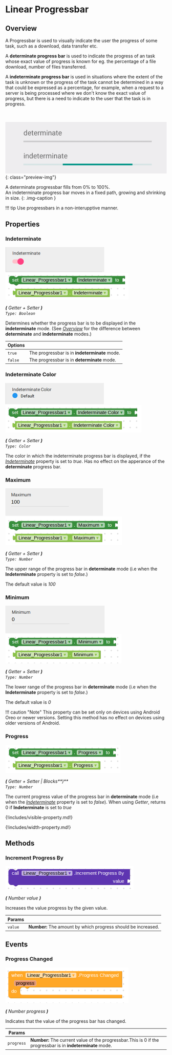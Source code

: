 # Linear Progressbar

## Overview
A Progressbar is used to visually indicate the user the progress of some task, such as a download, data transfer etc.

A **determinate progress bar** is used to indicate the progress of an task whose exact value of  progress is known for eg. the percentage of a file download, number of files transferred.

A **indeterminate progress bar** is used in situations where the extent of the task is unknown  or the progress of the task cannot be determined in a way that could be expressed as a percentage, for example, when a request to a server is being processed where we don't know the exact value of progress, but there is a need to indicate to the user that the task is in progress.

<br><br>
![Linear Progressbar](/assets/images/components/user-interface/linear-progressbar/preview.gif){: class="preview-img"}


A determinate progressbar fills from 0% to 100%.  
An indeterminate progress bar moves in a fixed path, growing and shrinking in size.
{: .img-caption }

!!! tip
    Use progressbars in a non-interupptive manner.


## Properties

### Indeterminate

![](/assets/images/components/user-interface/linear-progressbar/d_indeterminate.png) ![](/assets/images/components/user-interface/linear-progressbar/p_indeterminate.png)

_**\(** Getter + Setter **\)**  
`Type: Boolean`_

Determines whether the progress bar is to be displayed in the **indeterminate** mode.
(See [_Overview_](#overview) for the difference between **determinate** and **indeterminate** modes.)

Options              | []()
-------------------- | ------------
`true `              | The progressbar is in **indeterminate** mode.
`false `             | The progressbar is in **determinate** mode.


### Indeterminate Color

![](/assets/images/components/user-interface/linear-progressbar/d_indeterminate-color.png) ![](/assets/images/components/user-interface/linear-progressbar/p_indeterminate-color.png)

_**\(** Getter + Setter **\)**  
`Type: Color`_

The color in which the indeterminate progress bar is displayed, if the [_Indeterminate_](#indeterminate) property is set to _true_. Has no effect on the apperance of the **determinate** progress bar.


### Maximum

![](/assets/images/components/user-interface/linear-progressbar/d_maximum.png) ![](/assets/images/components/user-interface/linear-progressbar/p_maximum.png)

_**\(** Getter + Setter **\)**  
`Type: Number`_

The upper range of the progress bar in **determinate** mode (i.e when the **Indeterminate** property is set to _false_.)  

The default value is _100_


### Minimum

![](/assets/images/components/user-interface/linear-progressbar/d_minimum.png) ![](/assets/images/components/user-interface/linear-progressbar/p_minimum.png)

_**\(** Getter + Setter **\)**  
`Type: Number`_

The lower range of the progress bar in **determinate** mode (i.e when the **Indeterminate** property is set to _false_.)  

The default value is _0_  

!!! caution "Note"
    This property can be set only on devices using Android Oreo or newer versions.
    Setting this method has no effect on devices using older versions of Android.


### Progress

![](/assets/images/components/user-interface/linear-progressbar/p_progress.png)

_**\(** Getter + Setter | Blocks**\)**  
`Type: Number`_

The current progress value of the progress bar in **determinate** mode (i.e when the  [_Indeterminate_](#indeterminate) property is set to _false_). When using _Getter_, returns 0 if **Indeterminate** is set to _true_


{!includes/visible-property.md!}


{!includes/width-property.md!}



## Methods


### Increment Progress By

![](/assets/images/components/user-interface/linear-progressbar/m_increment-progress-by.png)

_**\(** Number value **\)**_

Increases the value progress by the given value.


Params               |  []()       
-------------------- | ------- 
`value`              | **Number:**  The amount by which progress should be increased.


## Events

### Progress Changed

![](/assets/images/components/user-interface/linear-progressbar/e_progress-changed.png)

_**\(** Number progress **\)**_

Indicates that the value of the progress bar has changed.

Params               | []()
-------------------- | ---------- 
`progress`           | **Number:**  The current value of the progressbar.This is 0 if the progressbar is in **indeterminate** mode.


